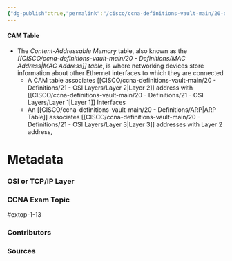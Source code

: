 ```yaml
---
{"dg-publish":true,"permalink":"/cisco/ccna-definitions-vault-main/20-definitions/cam-table/","tags":["defs_ccna"]}
---
```


#### CAM Table
- The *Content-Addressable Memory* table, also known as the *[[CISCO/ccna-definitions-vault-main/20 - Definitions/MAC Address\|MAC Address]] table*, is where networking devices store information about other Ethernet interfaces to which they are connected
	- A CAM table associates [[CISCO/ccna-definitions-vault-main/20 - Definitions/21 - OSI Layers/Layer 2\|Layer 2]] address with [[CISCO/ccna-definitions-vault-main/20 - Definitions/21 - OSI Layers/Layer 1\|Layer 1]] Interfaces
	- An [[CISCO/ccna-definitions-vault-main/20 - Definitions/ARP\|ARP Table]] associates [[CISCO/ccna-definitions-vault-main/20 - Definitions/21 - OSI Layers/Layer 3\|Layer 3]] addresses with Layer 2 address,


# Metadata
### OSI or TCP/IP Layer

### CCNA Exam Topic
#extop-1-13 
### Contributors

### Sources

